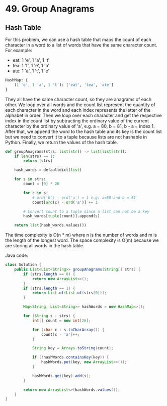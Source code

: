 # 49. Group Anagrams

## Hash Table

For this problem, we can use a hash table that maps the count of each character in a word to a list of words that have the same character count.
For example:

- eat: 1 'e', 1 'a', 1 't'
- tea: 1 't', 1 'e', 1 'a'
- ate: 1 'a', 1 't', 1 'e'
```python
HashMap: {
    (1 'e', 1 'a', 1 't'): ['eat', 'tea', 'ate']
}
```

They all have the same character count, so they are anagrams of each other. We loop over all words and the count list represent the quantity of each character in the word and each index represents the letter of the alphabet in order. Then we loop over each character and get the respective index in the count list by subtracting the ordinary value of the current character by the ordinary value of 'a', e.g. a = 80, b = 81, b - a = index 1. After that, we append the word to the hash table and its key is the count list but we need to convert it to a tuple because lists are not hashable in Python. Finally, we return the values of the hash table.

```python
def groupAnagrams(strs: list[str]) -> list[list[str]]:
    if len(strs) == 1:
        return [strs]

    hash_words = defaultdict(list)

    for s in strs:
        count = [0] * 26

        for c in s:
            # ord('b') - ord('a') = 1 e.g: a=80 and b = 81
            count[ord(c) - ord('a')] += 1

        # Convert count to a tuple since a list can not be a key
        hash_words[tuple(count)].append(s)

    return list(hash_words.values())
```

The time complexity is O(n * m) where n is the number of words and m is the length of the longest word. The space complexity is O(m) because we are storing all words in the hash table.

Java code:
```java
class Solution {
    public List<List<String>> groupAnagrams(String[] strs) {
        if (strs.length == 0) {
            return new ArrayList<>();
        }
        if (strs.length == 1) {
            return List.of(List.of(strs[0]));
        }

        Map<String, List<String>> hashWords = new HashMap<>();

        for (String s : strs) {
            int[] count = new int[26];

            for (char c : s.toCharArray()) {
                count[c - 'a']++;
            }

            String key = Arrays.toString(count);

            if (!hashWords.containsKey(key)) {
                hashWords.put(key, new ArrayList<>());
            }

            hashWords.get(key).add(s);
        }

        return new ArrayList<>(hashWords.values());
    }
}
```


